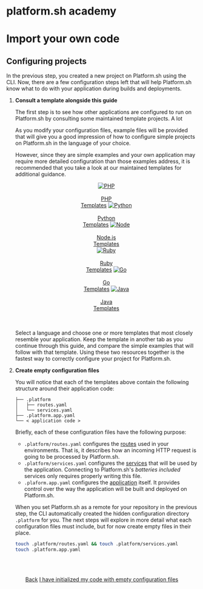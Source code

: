 # platform.sh academy



# Import your own code

## Configuring projects

In the previous step, you created a new project on Platform.sh using the CLI. Now, there are a few configuration steps left that will help Platform.sh know what to do with your application during builds and deployments.

1. **Consult a template alongside this guide**

    The first step is to see how other applications are configured to run on Platform.sh by consulting some maintained template projects. A lot 

    As you modify your configuration files, example files will be provided that will give you a good impression of how to configure simple projects on Platform.sh in the language of your choice. 
    
    However, since they are simple examples and your own application may require more detailed configuration than those examples address, it is recommended that you take a look at our maintained templates for additional guidance. 
    
    <html>
    <head>
    <link rel="stylesheet" href="/styles/styles.css">
    </head>
    <body>
    
    <center>
    <a href="/development/templates.html#php" class="buttongen lang"><img src="/images/technologies/php.svg" alt="PHP"></br></br>PHP</br>Templates</a>
    <a href="/development/templates.html#python" class="buttongen lang"><img src="/images/technologies/python.svg" alt="Python"></br></br>Python</br>Templates</a>
    <a href="/development/templates.html#nodejs" class="buttongen lang"><img src="/images/technologies/node.svg" alt="Node"></br></br>Node.js</br>Templates</a>
    </br>
    <a href="/development/templates.html#ruby" class="buttongen lang"><img src="/images/technologies/ruby.svg" alt="Ruby"></br></br>Ruby</br>Templates</a>
    <a href="/development/templates.html#go" class="buttongen lang"><img src="/images/technologies/go.svg" alt="Go"></br></br>Go</br>Templates</a>
    <a href="/development/templates.html#java" class="buttongen lang"><img src="/images/technologies/java.svg" alt="Java"></br></br>Java</br>Templates</a>
    </center>
    </br></br>
    
    </body>
    </html>

     Select a language and choose one or more templates that most closely resemble your application. Keep the template in another tab as you continue through this guide, and compare the simple examples that will follow with that template. Using these two resources together is the fastest way to correctly configure your project for Platform.sh.

2. **Create empty configuration files**

    You will notice that each of the templates above contain the following structure around their application code:
    
    ```.
    ├── .platform
    │   ├── routes.yaml
    │   └── services.yaml
    ├── .platform.app.yaml
    └── < application code >
    ```
    
    Briefly, each of these configuration files have the following purpose:
    
    * `.platform/routes.yaml` configures the [routes](/configuration/routes.md) used in your environments. That is, it describes how an incoming HTTP request is going to be processed by Platform.sh.
    * `.platform/services.yaml` configures the [services](/configuration/services.md) that will be used by the application. Connecting to Platform.sh's *batteries included* services only requires properly writing this file.
    * `.plaform.app.yaml` configures the [application](/configuration/app-containers.md) itself. It provides control over the way the application will be built and deployed on Platform.sh.

    When you set Platform.sh as a remote for your repository in the previous step, the CLI automatically created the hidden configuration directory `.platform` for you. The next steps will explore in more detail what each configuration files must include, but for now create empty files in their place.

    ```bash
    touch .platform/routes.yaml && touch .platform/services.yaml
    touch .platform.app.yaml
    ```

<html>
<head>
<link rel="stylesheet" href="/styles/styles.css">
</head>
<body>

<br/><br/>

<center>

<a href="/gettingstarted/own-code/step-4.html" class="buttongen small">Back</a>
<a href="/gettingstarted/own-code/step-6.html" class="buttongen small">I have initialized my code with empty configuration files</a>

</center>

<br/><br/>

</body>
</html>
